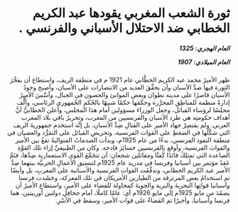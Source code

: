 <h1 dir="rtl">ثورة الشعب المغربي يقودها عبد الكريم الخطابي ضد الاحتلال الأسباني والفرنسي  .</h1>

<h5 dir="rtl">العام الهجري:  1325

العام الميلادي: 1907

</h5>

<p dir="rtl">ظهر الأميرُ محمد عبد الكريم الخطَّابي عام 1921 م في منطقة الريف، واستطاع أن يفجِّرَ الثورة فيها ضدَّ الأسبان وأن يحقِّقَ العديد من الانتصارات على الأسبان، وأصبح وجودُ الأسبان قاصرًا على مدينة تطوان وبعض الموانئ والحصون في الجبال، وأسَّسَ الأميرُ إدارةً منظمة للمناطِقِ المحرَّرة وحكَمَها حكمًا شبيهًا بالحُكمِ الجُمهوري الرئاسي، وألَّف مجلِسًا لرؤساء القبائل، وجعل الوزراءَ مسؤولين أمام هذا المجلس، وأعلن الخطابيُّ أنَّ أهداف حكومتِه هي طرد الأسبان والفرنسيين من المغرب، وتحريرُ باقي بلاد المغرب العربي. ولم يقتصِرْ جهاد الأمير على القتالِ ضِدَّ الأسبانِ، بل إنَّه استخدم جمهوريةَ الريف التي شكَّلَها في الضغطِ على القوات الفرنسية، وتحريضِ القبائل على التمَرُّد والعصيان في منطقة النفوذ الفرنسي، بدءًا من عام 1925م، وبدأت الصدماتُ المتواليةُ تقعُ بين الأمير والقوات الفرنسية، وأوقع بالفرنسيين خسائِرَ فادحة. وكان من الطبيعيِّ إزاء تلك القوَّةِ الصاعدة التي تمتلِكُ قائدًا كُفئًا ومقاتلين شجعان: أن تتجَمَّعَ القوى الاستعمارية ضِدَّها، فتَمَّ عَقدُ مؤتمر بين أسبانيا وفرنسا في مدريد عام 1925م لتنسيق الأعمالِ الحربيَّة بينهما ضِدَّ الأمير عبد الكريم الخطابي، وتدفَّقَت القوات الفرنسية والأسبانية على المغربِ، بل وأيضًا تم استخدامُ بعض المرتزقة من الطيارين الأمريكان في تلك المعركة، وحَشَدت فرنسا وأسبانيا قواتِها البحريةَ والبرية والجويةَ كمحاولة للقضاء على الأميرِ، واستطاع الأميرُ أن يصمُدَ من مايو 1925م إلى مايو 1926م أي: عامًا كاملًا، أمام جحافِلِ دولتين أوربيتين، هما فرنسا وأسبانيا، وأخيرًا تم القضاءُ على قوات الأمير، وسقط في الأسْرِ.</p></br>
